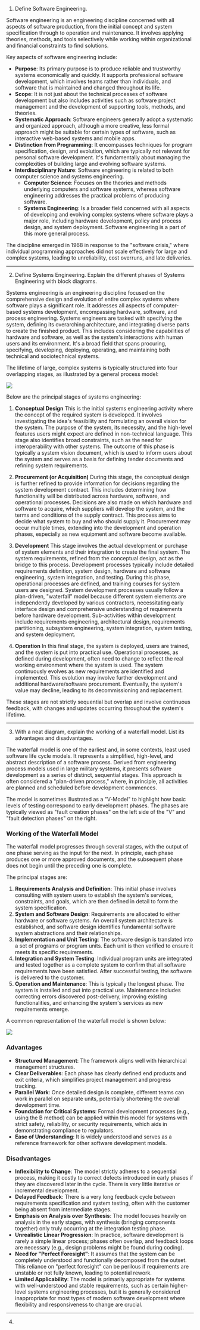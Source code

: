 
1. Define Software Engineering.

  Software engineering is an engineering discipline concerned with all aspects of software production, from the initial concept and system specification through to operation and maintenance. It involves applying theories, methods, and tools selectively while working within organizational and financial constraints to find solutions.

Key aspects of software engineering include:

- **Purpose**: Its primary purpose is to produce reliable and trustworthy systems economically and quickly. It supports professional software development, which involves teams rather than individuals, and software that is maintained and changed throughout its life.
- **Scope**: It is not just about the technical processes of software development but also includes activities such as software project management and the development of supporting tools, methods, and theories.
- **Systematic Approach**: Software engineers generally adopt a systematic and organized approach, although a more creative, less formal approach might be suitable for certain types of software, such as interactive web-based systems and mobile apps.
- **Distinction from Programming**: It encompasses techniques for program specification, design, and evolution, which are typically not relevant for personal software development. It's fundamentally about managing the complexities of building large and evolving software systems.
- **Interdisciplinary Nature**: Software engineering is related to both computer science and systems engineering.
    - **Computer Science**: Focuses on the theories and methods underlying computers and software systems, whereas software engineering addresses the practical problems of producing software.
    - **Systems Engineering**: Is a broader field concerned with all aspects of developing and evolving complex systems where software plays a major role, including hardware development, policy and process design, and system deployment. Software engineering is a part of this more general process.

The discipline emerged in 1968 in response to the "software crisis," where individual programming approaches did not scale effectively for large and complex systems, leading to unreliability, cost overruns, and late deliveries.

---

2. Define Systems Engineering. Explain the different phases of Systems Engineering
with block diagrams.

Systems engineering is an engineering discipline focused on the comprehensive design and evolution of entire complex systems where software plays a significant role. It addresses all aspects of computer-based systems development, encompassing hardware, software, and process engineering. Systems engineers are tasked with specifying the system, defining its overarching architecture, and integrating diverse parts to create the finished product. This includes considering the capabilities of hardware and software, as well as the system's interactions with human users and its environment. It's a broad field that spans procuring, specifying, developing, deploying, operating, and maintaining both technical and sociotechnical systems.

The lifetime of large, complex systems is typically structured into four overlapping stages, as illustrated by a general process model:

![](images/2.jpeg)

Below are the principal stages of systems engineering:

1. **Conceptual Design** This is the initial systems engineering activity where the concept of the required system is developed. It involves investigating the idea's feasibility and formulating an overall vision for the system. The purpose of the system, its necessity, and the high-level features users might expect are defined in non-technical language. This stage also identifies broad constraints, such as the need for interoperability with other systems. The outcome of this phase is typically a system vision document, which is used to inform users about the system and serves as a basis for defining tender documents and refining system requirements.
    
2. **Procurement (or Acquisition)** During this stage, the conceptual design is further refined to provide information for decisions regarding the system development contract. This includes determining how functionality will be distributed across hardware, software, and operational processes. Decisions are also made on which hardware and software to acquire, which suppliers will develop the system, and the terms and conditions of the supply contract. This process aims to decide what system to buy and who should supply it. Procurement may occur multiple times, extending into the development and operation phases, especially as new equipment and software become available.
    
3. **Development** This stage involves the actual development or purchase of system elements and their integration to create the final system. The system requirements, refined from the conceptual design, act as the bridge to this process. Development processes typically include detailed requirements definition, system design, hardware and software engineering, system integration, and testing. During this phase, operational processes are defined, and training courses for system users are designed. System development processes usually follow a plan-driven, "waterfall" model because different system elements are independently developed by various contractors, necessitating early interface design and comprehensive understanding of requirements before hardware development. Sub-activities within development include requirements engineering, architectural design, requirements partitioning, subsystem engineering, system integration, system testing, and system deployment.
    
4. **Operation** In this final stage, the system is deployed, users are trained, and the system is put into practical use. Operational processes, as defined during development, often need to change to reflect the real working environment where the system is used. The system continuously evolves as new requirements are identified and implemented. This evolution may involve further development and additional hardware/software procurement. Eventually, the system's value may decline, leading to its decommissioning and replacement.
    
These stages are not strictly sequential but overlap and involve continuous feedback, with changes and updates occurring throughout the system's lifetime.

---
3. With a neat diagram, explain the working of a waterfall model. List its advantages and
disadvantages.

The waterfall model is one of the earliest and, in some contexts, least used software life cycle models. It represents a simplified, high-level, and abstract description of a software process. Derived from engineering process models used in large military systems, it presents software development as a series of distinct, sequential stages. This approach is often considered a "plan-driven process," where, in principle, all activities are planned and scheduled before development commences.

The model is sometimes illustrated as a "V-Model" to highlight how basic levels of testing correspond to early development phases. The phases are typically viewed as "fault creation phases" on the left side of the "V" and "fault detection phases" on the right.

### Working of the Waterfall Model

The waterfall model progresses through several stages, with the output of one phase serving as the input for the next. In principle, each phase produces one or more approved documents, and the subsequent phase does not begin until the preceding one is complete.

The principal stages are:

1. **Requirements Analysis and Definition**: This initial phase involves consulting with system users to establish the system's services, constraints, and goals, which are then defined in detail to form the system specification.
2. **System and Software Design**: Requirements are allocated to either hardware or software systems. An overall system architecture is established, and software design identifies fundamental software system abstractions and their relationships.
3. **Implementation and Unit Testing**: The software design is translated into a set of programs or program units. Each unit is then verified to ensure it meets its specific requirements.
4. **Integration and System Testing**: Individual program units are integrated and tested together as a complete system to confirm that all software requirements have been satisfied. After successful testing, the software is delivered to the customer.
5. **Operation and Maintenance**: This is typically the longest phase. The system is installed and put into practical use. Maintenance includes correcting errors discovered post-delivery, improving existing functionalities, and enhancing the system's services as new requirements emerge.

A common representation of the waterfall model is shown below:

![](images/3.jpeg)

### Advantages

- **Structured Management**: The framework aligns well with hierarchical management structures.
- **Clear Deliverables**: Each phase has clearly defined end products and exit criteria, which simplifies project management and progress tracking.
- **Parallel Work**: Once detailed design is complete, different teams can work in parallel on separate units, potentially shortening the overall development time.
- **Foundation for Critical Systems**: Formal development processes (e.g., using the B method) can be applied within this model for systems with strict safety, reliability, or security requirements, which aids in demonstrating compliance to regulators.
- **Ease of Understanding**: It is widely understood and serves as a reference framework for other software development models.

### Disadvantages

- **Inflexibility to Change**: The model strictly adheres to a sequential process, making it costly to correct defects introduced in early phases if they are discovered later in the cycle. There is very little iterative or incremental development.
- **Delayed Feedback**: There is a very long feedback cycle between requirements specification and system testing, often with the customer being absent from intermediate stages.
- **Emphasis on Analysis over Synthesis**: The model focuses heavily on analysis in the early stages, with synthesis (bringing components together) only truly occurring at the integration testing phase.
- **Unrealistic Linear Progression**: In practice, software development is rarely a simple linear process; phases often overlap, and feedback loops are necessary (e.g., design problems might be found during coding).
- **Need for "Perfect Foresight"**: It assumes that the system can be completely understood and functionally decomposed from the outset. This reliance on "perfect foresight" can be perilous if requirements are unstable or not fully known, leading to potential rework.
- **Limited Applicability**: The model is primarily appropriate for systems with well-understood and stable requirements, such as certain higher-level systems engineering processes, but it is generally considered inappropriate for most types of modern software development where flexibility and responsiveness to change are crucial.

---

4. 

  